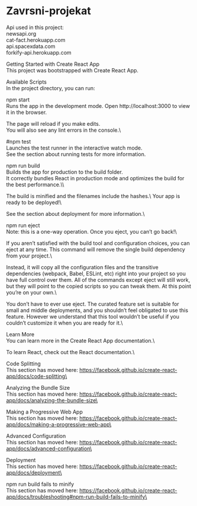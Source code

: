 # Zavrsni-projekat

Api used in this project:\
newsapi.org\
cat-fact.herokuapp.com\
api.spacexdata.com\
forkify-api.herokuapp.com

Getting Started with Create React App\
This project was bootstrapped with Create React App.

Available Scripts\
In the project directory, you can run:

npm start\
Runs the app in the development mode.
Open http://localhost:3000 to view it in the browser.

The page will reload if you make edits.\
You will also see any lint errors in the console.\

#npm test\
Launches the test runner in the interactive watch mode.\
See the section about running tests for more information.

npm run build\
Builds the app for production to the build folder.\
It correctly bundles React in production mode and optimizes the build for the best performance.\\\

The build is minified and the filenames include the hashes.\\
Your app is ready to be deployed!\

See the section about deployment for more information.\

npm run eject\
Note: this is a one-way operation. Once you eject, you can’t go back!\

If you aren’t satisfied with the build tool and configuration choices, you can eject at any time. This command will remove the single build dependency from your project.\

Instead, it will copy all the configuration files and the transitive dependencies (webpack, Babel, ESLint, etc) right into your project so you have full control over them. All of the commands except eject will still work, but they will point to the copied scripts so you can tweak them. At this point you’re on your own.\

You don’t have to ever use eject. The curated feature set is suitable for small and middle deployments, and you shouldn’t feel obligated to use this feature. However we understand that this tool wouldn’t be useful if you couldn’t customize it when you are ready for it.\

Learn More\
You can learn more in the Create React App documentation.\

To learn React, check out the React documentation.\

Code Splitting\
This section has moved here: https://facebook.github.io/create-react-app/docs/code-splitting\

Analyzing the Bundle Size\
This section has moved here: https://facebook.github.io/create-react-app/docs/analyzing-the-bundle-size\

Making a Progressive Web App\
This section has moved here: https://facebook.github.io/create-react-app/docs/making-a-progressive-web-app\

Advanced Configuration\
This section has moved here: https://facebook.github.io/create-react-app/docs/advanced-configuration\

Deployment\
This section has moved here: https://facebook.github.io/create-react-app/docs/deployment\

npm run build fails to minify\
This section has moved here: https://facebook.github.io/create-react-app/docs/troubleshooting#npm-run-build-fails-to-minify\
